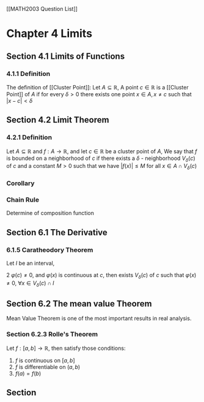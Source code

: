 [[MATH2003 Question List]]

# Chapter 4 Limits

## Section 4.1 Limits of Functions

### 4.1.1 Definition

The definition of [[Cluster Point]]: Let $A \subseteq \mathbb R$, A point $c \in \mathbb R$ is a [[Cluster Point]] of $A$ if  for every $\delta > 0$ there exists one point $x\in A, x \neq c$ such that $|x-c|<\delta$ 

## Section 4.2 Limit Theorem

### 4.2.1 Definition

Let $A \subseteq \mathbb R$ and $f: A \rightarrow \mathbb R$, and let $c\in \mathbb R$ be a cluster point of $A$, We say that $f$ is bounded on a neighborhood of $c$ if there exists a $\delta$ - neighborhood $V_\delta (c)$ of $c$ and a constant $M>0$ such that we have $|f(x)|\leq M$ for all $x \in A \cap V_\delta (c)$  

### Corollary

### Chain Rule

Determine of composition function


## Section 6.1 The Derivative
### 6.1.5 Caratheodory Theorem

Let $I$ be an interval,



2 $\varphi(c)\neq 0$, and $\varphi(x)$ is continuous at $c$, then exists $V_\delta (c)$ of $c$ such that $\varphi(x)\neq 0$, $\forall x \in V_\delta (c)\cap I$   

## Section 6.2 The mean value Theorem

Mean Value Theorem is one of the most important results in real analysis.

### Section 6.2.3 Rolle's Theorem

Let $f: [a,b] \rightarrow \mathbb R$, then satisfy those conditions:

1. $f$ is continuous on $[a,b]$
2. $f$ is differentiable on $(a,b)$
3. $f(a)=f(b)$



## Section 
